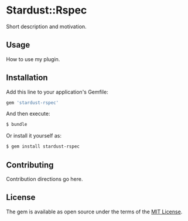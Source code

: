 # Stardust::Rspec
Short description and motivation.

## Usage
How to use my plugin.

## Installation
Add this line to your application's Gemfile:

```ruby
gem 'stardust-rspec'
```

And then execute:
```bash
$ bundle
```

Or install it yourself as:
```bash
$ gem install stardust-rspec
```

## Contributing
Contribution directions go here.

## License
The gem is available as open source under the terms of the [MIT License](https://opensource.org/licenses/MIT).

